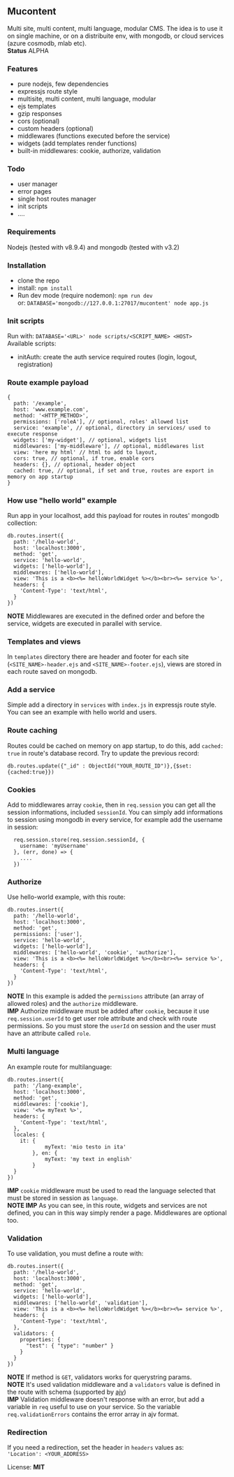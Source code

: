 ## Mucontent
Multi site, multi content, multi language, modular CMS. The idea is to use it on single machine, or on a distribuite env, with mongodb, or cloud services (azure cosmodb, mlab etc).    
**Status** ALPHA

### Features
- pure nodejs, few dependencies
- expressjs route style
- multisite, multi content, multi language, modular
- ejs templates
- gzip responses
- cors (optional)
- custom headers (optional)
- middlewares (functions executed before the service)
- widgets (add templates render functions)
- built-in middlewares: cookie, authorize, validation

### Todo
- user manager
- error pages
- single host routes manager
- init scripts
- ....

### Requirements
Nodejs (tested with v8.9.4) and mongodb (tested with v3.2)

### Installation
- clone the repo
- install: `npm install`
- Run dev mode (require nodemon): `npm run dev`     
or: `DATABASE='mongodb://127.0.0.1:27017/mucontent' node app.js`

### Init scripts
Run with: `DATABASE='<URL>' node scripts/<SCRIPT_NAME> <HOST>`   
Available scripts:
- initAuth: create the auth service required routes (login, logout, registration)

### Route example payload
```
{ 
  path: '/example',
  host: 'www.example.com',
  method: '<HTTP_METHOD>',
  permissions: ['roleA'], // optional, roles' allowed list
  service: 'example', // optional, directory in services/ used to execute response
  widgets: ['my-widget'], // optional, widgets list
  middlewares: ['my-middleware'], // optional, middlewares list
  view: 'here my html' // html to add to layout,
  cors: true, // optional, if true, enable cors
  headers: {}, // optional, header object
  cached: true, // optional, if set and true, routes are export in memory on app startup
}
```

### How use "hello world" example
Run app in your localhost, add this payload for routes in routes' mongodb collection:
```
db.routes.insert({ 
  path: '/hello-world',
  host: 'localhost:3000',
  method: 'get',
  service: 'hello-world',
  widgets: ['hello-world'],
  middlewares: ['hello-world'],
  view: 'This is a <b><%= helloWorldWidget %></b><br><%= service %>',
  headers: {
    'Content-Type': 'text/html',
  }
})
```
**NOTE** Middlewares are executed in the defined order and before the service, widgets are executed in parallel with service.

### Templates and views
In `templates` directory there are header and footer for each site (`<SITE_NAME>-header.ejs` and `<SITE_NAME>-footer.ejs`), views are stored in each route saved on mongodb.

### Add a service
Simple add a directory in `services` with `index.js` in expressjs route style. You can see an example with hello world and users.

### Route caching
Routes could be cached on memory on app startup, to do this, add `cached: true` in route's database record. Try to update the previous record:
```
db.routes.update({"_id" : ObjectId("YOUR_ROUTE_ID")},{$set: {cached:true}})
```

### Cookies
Add to middlewares array `cookie`, then in `req.session` you can get all the session informations, included `sessionId`. You can simply add informations to session using mongodb in every service, for example add the username in session:
```
  req.session.store(req.session.sessionId, {
    username: 'myUsername'
  }, (err, done) => {
    ....
  })
```

### Authorize
Use hello-world example, with this route:
```
db.routes.insert({ 
  path: '/hello-world',
  host: 'localhost:3000',
  method: 'get',
  permissions: ['user'],
  service: 'hello-world',
  widgets: ['hello-world'],
  middlewares: ['hello-world', 'cookie', 'authorize'],
  view: 'This is a <b><%= helloWorldWidget %></b><br><%= service %>',
  headers: {
    'Content-Type': 'text/html',
  }
})
```
**NOTE** In this example is added the `permissions` attribute (an array of allowed roles) and the `authorize` middleware.     
**IMP** Authorize middleware must be added after `cookie`, because it use `req.session.userId` to get user role attribute and check with route permissions. So you must store the `userId` on session and the user must have an attribute called `role`.

### Multi language
An example route for multilanguage:
```
db.routes.insert({ 
  path: '/lang-example',
  host: 'localhost:3000',
  method: 'get',
  middlewares: ['cookie'],
  view: '<%= myText %>',
  headers: {
    'Content-Type': 'text/html',
  },
  locales: {
    it: {
			myText: 'mio testo in ita'
		}, en: {
			myText: 'my text in english'
		}
  }
})
```
**IMP** `cookie` middleware must be used to read the language selected that must be stored in session as `language`.    
**NOTE IMP** As you can see, in this route, widgets and services are not defined, you can in this way simply render a page. Middlewares are optional too.

### Validation
To use validation, you must define a route with:
```
db.routes.insert({ 
  path: '/hello-world',
  host: 'localhost:3000',
  method: 'get',
  service: 'hello-world',
  widgets: ['hello-world'],
  middlewares: ['hello-world', 'validation'],
  view: 'This is a <b><%= helloWorldWidget %></b><br><%= service %>',
  headers: {
    'Content-Type': 'text/html',
  },
  validators: {
    properties: {
      "test": { "type": "number" }
    }
  }
})
```
**NOTE** If method is `GET`, validators works for querystring params.    
**NOTE** It's used validation middleware and a `validators` value is defined in the route with schema (supported by [ajv](https://github.com/epoberezkin/ajv/))    
**IMP** Validation middleware doesn't response with an error, but add a variable in `req` useful to use on your service. So the variable `req.validationErrors` contains the error array in ajv format.

### Redirection
If you need a redirection, set the header in `headers` values as:    
`'Location': <YOUR_ADDRESS>`

License: **MIT**
